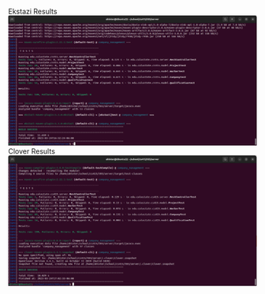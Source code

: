Ekstazi Results
![Ekstazi Results](imgs/ekstazi.png)
Clover Results
![Clover Results](imgs/clover.png)

